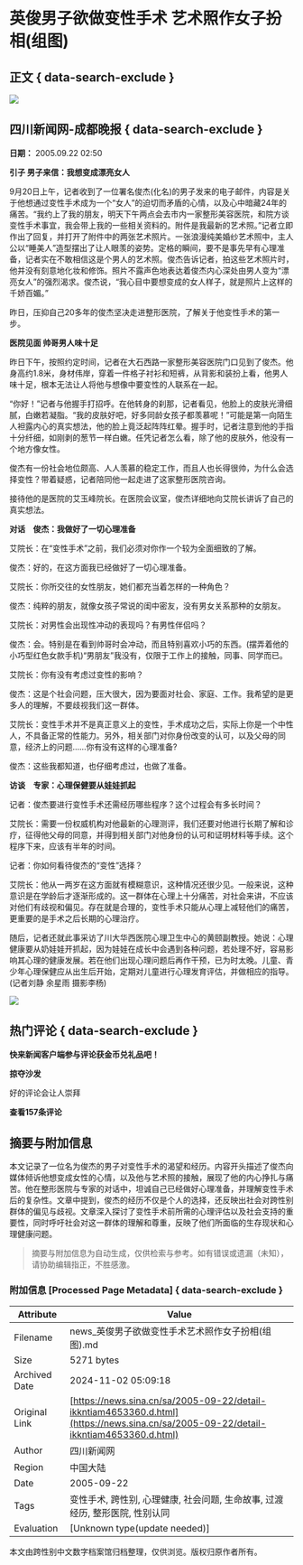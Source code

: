 # 英俊男子欲做变性手术 艺术照作女子扮相(组图)

## 正文 { data-search-exclude }


_![](https://n.sinaimg.cn/default/622af858/20181010/default_avatar.jpg)_

## 四川新闻网-成都晚报 { data-search-exclude }

**日期：** 2005.09.22 02:50

**引子 男子来信：我想变成漂亮女人**

9月20日上午，记者收到了一位署名俊杰(化名)的男子发来的电子邮件，内容是关于他想通过变性手术成为一个“女人”的迫切而矛盾的心情，以及心中暗藏24年的痛苦。“我约上了我的朋友，明天下午两点会去市内一家整形美容医院，和院方谈变性手术事宜，我会带上我的一些相关资料的。附件是我最新的艺术照。”记者立即作出了回复，并打开了附件中的两张艺术照片。一张浪漫纯美婚纱艺术照中，主人公以“睡美人”造型摆出了让人眼羡的姿势。定格的瞬间，要不是事先早有心理准备，记者实在不敢相信这是个男人的艺术照。俊杰告诉记者，拍这些艺术照片时，他并没有刻意地化妆和修饰。照片不露声色地表达着俊杰内心深处由男人变为“漂亮女人”的强烈渴求。俊杰说，“我心目中要想变成的女人样子，就是照片上这样的千娇百媚。”

昨日，压抑自己20多年的俊杰坚决走进整形医院，了解关于他变性手术的第一步。

**医院见面 帅哥男人味十足**

昨日下午，按照约定时间，记者在大石西路一家整形美容医院门口见到了俊杰。他身高约1.8米，身材伟岸，穿着一件格子衬衫和短裤，从背影和装扮上看，他男人味十足，根本无法让人将他与想像中要变性的人联系在一起。

“你好！”记者与他握手打招呼。在他转身的刹那，记者看见，他脸上的皮肤光滑细腻，白嫩若凝脂。“我的皮肤好吧，好多同龄女孩子都羡慕呢！”可能是第一向陌生人袒露内心的真实想法，他的脸上竟泛起阵阵红晕。握手时，记者注意到他的手指十分纤细，如刚剥的葱节一样白嫩。任凭记者怎么看，除了他的皮肤外，他没有一个地方像女性。

俊杰有一份社会地位颇高、人人羡慕的稳定工作，而且人也长得很帅，为什么会选择变性？带着疑惑，记者陪同他一起走进了这家整形医院咨询。

接待他的是医院的艾玉峰院长。在医院会议室，俊杰详细地向艾院长讲诉了自己的真实想法。

**对话　俊杰：我做好了一切心理准备**

艾院长：在“变性手术”之前，我们必须对你作一个较为全面细致的了解。

俊杰：好的，在这方面我已经做好了一切心理准备。

艾院长：你所交往的女性朋友，她们都充当着怎样的一种角色？

俊杰：纯粹的朋友，就像女孩子常说的闺中密友，没有男女关系那种的女朋友。

艾院长：对男性会出现性冲动的表现吗？有男性伴侣吗？

俊杰：会。特别是在看到帅哥时会冲动，而且特别喜欢小巧的东西。(摆弄着他的小巧型红色女款手机)“男朋友”我没有，仅限于工作上的接触，同事、同学而已。

艾院长：你有没有考虑过变性的影响？

俊杰：这是个社会问题，压大很大，因为要面对社会、家庭、工作。我希望的是更多人的理解，不要歧视我们这一群体。

艾院长：变性手术并不是真正意义上的变性，手术成功之后，实际上你是一个中性人，不具备正常的性能力。另外，相关部门对你身份改变的认可，以及父母的同意，经济上的问题……你有没有这样的心理准备?

俊杰：这些我都知道，也仔细考虑过，也做了准备。

**访谈　专家：心理保健要从娃娃抓起**

记者：俊杰要进行变性手术还需经历哪些程序？这个过程会有多长时间？

艾院长：需要一份权威机构对他最新的心理测评，我们还要对他进行长期了解和诊疗，征得他父母的同意，并得到相关部门对他身份的认可和证明材料等手续。这个程序下来，应该有半年的时间。

记者：你如何看待俊杰的“变性”选择？

艾院长：他从一两岁在这方面就有模糊意识，这种情况还很少见。一般来说，这种意识是在学龄后才逐渐形成的。这一群体在心理上十分痛苦，对社会来讲，不应该对他们有歧视和偏见。存在就是合理的，变性手术只能从心理上减轻他们的痛苦，更重要的是手术之后长期的心理治疗。

随后，记者还就此事采访了川大华西医院心理卫生中心的黄颐副教授。她说：心理健康要从奶娃娃开抓起，因为娃娃在成长中会遇到各种问题，若处理不好，容易影响其心理的健康发展。若在他们出现心理问题后再作干预，已为时太晚。儿童、青少年心理保健应从出生后开始，定期对儿童进行心理发育评估，并做相应的指导。(记者刘静 余星雨 摄影李杨)

![](https://n.sinaimg.cn/default/2fb77759/20151125/320X320.png)

## 热门评论 { data-search-exclude }

**快来新闻客户端参与评论获金币兑礼品吧！**

**掠夺沙发**

好的评论会让人崇拜

**查看157条评论**

## 摘要与附加信息

<!-- tcd_abstract -->
本文记录了一位名为俊杰的男子对变性手术的渴望和经历。内容开头描述了俊杰向媒体倾诉他想变成女性的心情，以及他与艺术照的接触，展现了他的内心挣扎与痛苦。他在整形医院与专家的对话中，坦诚自己已经做好心理准备，并理解变性手术后的复杂性。文章中提到，俊杰的经历不仅是个人的选择，还反映出社会对跨性别群体的偏见与歧视。文章深入探讨了变性手术前所需的心理评估以及社会支持的重要性，同时呼吁社会对这一群体的理解和尊重，反映了他们所面临的生存现状和心理健康问题。
<!-- tcd_abstract_end -->

> 摘要与附加信息为自动生成，仅供检索与参考。如有错误或遗漏（未知），请协助编辑指正，不胜感激。

### 附加信息 [Processed Page Metadata] { data-search-exclude }

| Attribute       | Value                                  |
|-----------------|----------------------------------------|
| Filename        | news_英俊男子欲做变性手术艺术照作女子扮相(组图).md                             |
| Size            | 5271 bytes                           |
| Archived Date   | 2024-11-02 05:09:18                             |
| Original Link   | [https://news.sina.cn/sa/2005-09-22/detail-ikkntiam4653360.d.html](https://news.sina.cn/sa/2005-09-22/detail-ikkntiam4653360.d.html)                       |
| Author          | 四川新闻网                               |
| Region          | 中国大陆                               |
| Date            | 2005-09-22                                 |
| Tags            | 变性手术, 跨性别, 心理健康, 社会问题, 生命故事, 过渡经历, 整形医院, 性别认同                                 |
| Evaluation            | [Unknown type(update needed)]                                 |
<!-- tcd_table_end -->

本文由跨性别中文数字档案馆归档整理，仅供浏览。版权归原作者所有。
